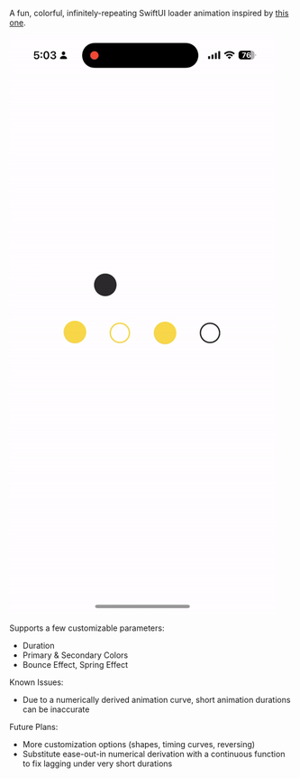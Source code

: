 A fun, colorful, infinitely-repeating SwiftUI loader animation inspired by [this one]([https://www.google.com](https://dribbble.com/shots/20298723-Loader-animation)).

![Demo video](https://github.com/purple-prince/BallLoader/blob/6280bfb9499ed049a9c1d78b4a61e954678f37ee/demo_media/demo1.gif)

Supports a few customizable parameters:

- Duration
- Primary & Secondary Colors
- Bounce Effect, Spring Effect


Known Issues:
  - Due to a numerically derived animation curve, short animation durations can be inaccurate


Future Plans:
  - More customization options (shapes, timing curves, reversing)
  - Substitute ease-out-in numerical derivation with a continuous function to fix lagging under very short durations
